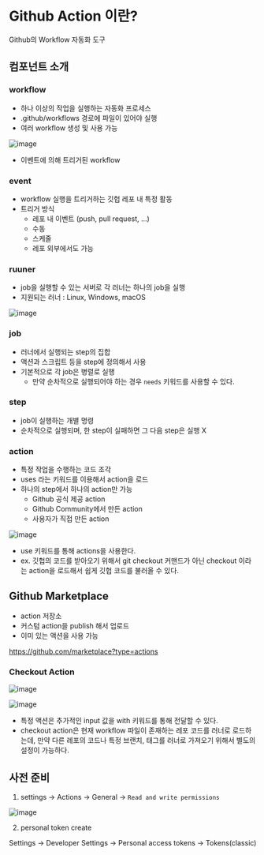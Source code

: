 # Github Action 이란?

Github의 Workflow 자동화 도구

## 컴포넌트 소개 

### workflow

- 하나 이상의 작업을 실행하는 자동화 프로세스
- .github/workflows 경로에 파일이 있어야 실행
- 여러 workflow 생성 및 사용 가능

![image](https://github.com/yoon-youngjin/spring-study/assets/83503188/21b5dc83-922a-4b23-a85c-62b69fda43ab)

- 이벤트에 의해 트리거된 workflow

### event

- workflow 실행을 트리거하는 깃헙 레포 내 특정 활동
- 트리거 방식
  - 레포 내 이벤트 (push, pull request, ...)
  - 수동
  - 스케줄
  - 레포 외부에서도 가능

### ruuner

- job을 실행할 수 있는 서버로 각 러너는 하나의 job을 실행
- 지원되는 러너 : Linux, Windows, macOS

![image](https://github.com/yoon-youngjin/spring-study/assets/83503188/8fc57329-6797-4707-9af2-419cca58cd4d)

### job

- 러너에서 실행되는 step의 집합
- 액션과 스크립트 등을 step에 정의해서 사용
- 기본적으로 각 job은 병렬로 실행
  - 만약 순차적으로 실행되어야 하는 경우 `needs` 키워드를 사용할 수 있다.

### step

- job이 실행하는 개별 명령
- 순차적으로 실행되며, 한 step이 실패하면 그 다음 step은 실행 X

### action

- 특정 작업을 수행하는 코드 조각
- uses 라는 키워드를 이용해서 action을 로드
- 하나의 step에서 하나의 action만 가능
  - Github 공식 제공 action
  - Github Community에서 만든 action
  - 사용자가 직접 만든 action

![image](https://github.com/yoon-youngjin/spring-study/assets/83503188/6927ba2a-138e-4fc6-9547-dcdbe2dd70ec)

- use 키워드를 통해 actions을 사용한다.
- ex. 깃헙의 코드를 받아오기 위해서 git checkout 커맨드가 아닌 checkout 이라는 action을 로드해서 쉽게 깃헙 코드를 불러올 수 있다.

## Github Marketplace

- action 저장소
- 커스텀 action을 publish 해서 업로드
- 이미 있는 액션을 사용 가능

https://github.com/marketplace?type=actions

### Checkout Action

![image](https://github.com/yoon-youngjin/spring-study/assets/83503188/99ccd5a6-4b5c-4517-91ed-4aa89e1e4b5a)

![image](https://github.com/yoon-youngjin/spring-study/assets/83503188/c2de29b6-7c36-4f0c-9ba3-8e74eab456ad)

- 특정 액션은 추가적인 input 값을 with 키워드를 통해 전달할 수 있다.
- checkout action은 현재 workflow 파일이 존재하는 레포 코드를 러너로 로드하는데, 만약 다른 레포의 코드나 특정 브랜치, 태그를 러너로 가져오기 위해서 별도의 설정이 가능하다.

## 사전 준비

1. settings -> Actions -> General -> `Read and write permissions`

![image](https://github.com/yoon-youngjin/spring-study/assets/83503188/6ae668fe-0a50-477d-9575-83285991d910)

2. personal token create

Settings -> Developer Settings -> Personal access tokens -> Tokens(classic)


